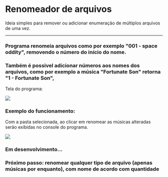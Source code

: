 # Renomeador de arquivos
Ideia simples para remover ou adicionar enumeração de múltiplos arquivos de uma vez.
<hr>
<h3> Programa renomeia arquivos como por exemplo "001 - space oddity", removendo o número do início do nome.</h3>
<h3> Também é possivel adicionar números aos nomes dos arquivos, como por exemplo a música "Fortunate Son" retorna "1 - Fortunate Son", </h3>

<p> Tela do programa: </p>
<img src="https://github.com/LucasMonir/Renomeador-de-musicas/blob/main/AutoRename.png">

<h3> Exemplo do funcionamento: </h3>
<p> Com a pasta selecionada, ao clicar em renomear as músicas alteradas serão exibidas no console do programa. </p>
<img src="https://github.com/LucasMonir/Renomeador-de-musicas/blob/main/Execu%C3%A7%C3%A3o.PNG?raw=true">

<h3> Em desenvolvimento... </h3>
<h3> Próximo passo: renomear qualquer tipo de arquivo (apenas músicas por enquanto), com nome de acordo com quantidade </h3>


